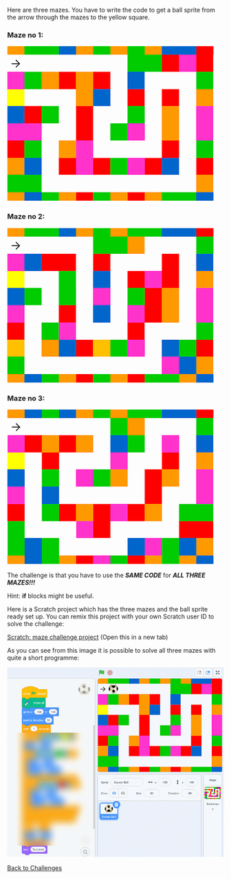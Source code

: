 Here are three mazes. You have to write the code to get a ball sprite from the arrow through the mazes to the yellow square. 

### Maze no 1:

![alt text](course1.png "Maze #1")

### Maze no 2:

![alt text](course2.png "Maze #2")

### Maze no 3:

![alt text](course3.png "Maze #3")

The challenge is that you have to use the **_SAME CODE_** for **_ALL THREE MAZES!!!_**

Hint: **if** blocks might be useful.


Here is a Scratch project which has the three mazes and the ball sprite ready set up. You can remix this project with your own Scratch user ID to solve the challenge:

[Scratch: maze challenge project](https://scratch.mit.edu/projects/345951410/) (Open this in a new tab)

As you can see from this image it is possible to solve all three mazes with quite a short programme:

![alt text](SolveTheMazes.png "Blurred code")

[Back to Challenges](../README.md)